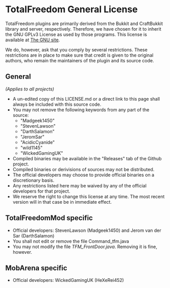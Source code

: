 # TotalFreedom General License #

TotalFreedom plugins are primarily derived from the Bukkit and CraftBukkit library and server, respectively. Therefore, we have chosen for it to inherit the GNU GPLv3 License as used by those programs. This license is available at [The GNU site](http://www.gnu.org/licenses/gpl-3.0.txt).

We do, however, ask that you comply by several restrictions. These restrictions are in place to make sure that credit is given to the original authors, who remain the maintainers of the plugin and its source code.

## General
_(Applies to all projects)_
* A un-edited copy of this LICENSE.md or a direct link to this page shall always be included with this source code.
* You may not remove the following keywords from any part of the source:
  * "Madgeek1450"
  * "StevenLawson"
  * "DarthSalamon"
  * "JeromSar"
  * "AcidicCyanide"
  * "wild1145"
  * "WickedGamingUK"
* Compiled binaries may be available in the "Releases" tab of the Github project.
* Compiled binaries or derivisions of sources may not be distributed.
* The official developers may choose to provide official binaries on a discretionary basis.
* Any restrictions listed here may be waived by any of the official developers for that project.
* We reserve the right to change this license at any time. The most recent version will in that case be in immediate effect.

## TotalFreedomMod specific
* Official developers: StevenLawson (Madgeek1450) and Jerom van der Sar (DarthSalamon)
* You shall not edit or remove the file Command_tfm.java
* You may not modify the file _TFM_FrontDoor.java_. Removing it is fine, however.

## MobArena specific
* Official developers: WickedGamingUK (HeXeRei452)

